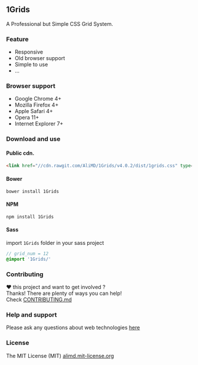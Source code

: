 ## 1Grids
A Professional but Simple CSS Grid System.   

### Feature
* Responsive
* Old browser support
* Simple to use
* ...

### Browser support
* Google Chrome 4+
* Mozilla Firefox 4+
* Apple Safari 4+
* Opera 11+
* Internet Explorer 7+

### Download and use

#### Public cdn.  
```html
<link href="//cdn.rawgit.com/AliMD/1Grids/v4.0.2/dist/1grids.css" type="text/css" rel="stylesheet" />
```

#### Bower
```shell
bower install 1Grids
```

#### NPM
```shell
npm install 1Grids
```

#### Sass
import `1Grids` folder in your sass project
```scss
// grid_num = 12
@import '1Grids/'
```

### Contributing
**♥** this project and want to get involved ?  
Thanks! There are plenty of ways you can help!  
Check [CONTRIBUTING.md][contribute]

### Help and support
Please ask any questions about web technologies [here][support]

### License
The MIT License (MIT) [alimd.mit-license.org](http://alimd.mit-license.org)

[support]: http://github.com/AliMD/1Tuts/issues "http://ali.md/ask"
[changelog]: ./CHANGELOG.md "1Grids Change log"
[contribute]: ./CONTRIBUTING.md "How to contribute"

